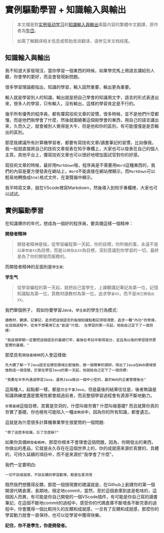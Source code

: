 # 實例驅動學習 + 知識輸入與輸出
>本文檔是對[实例驱动学习](https://github.com/niudai/How-to-be-a-good-programmer/blob/master/doc/abilities/ability_task_driven.md)和[知識輸入與輸出](https://github.com/niudai/How-to-be-a-good-programmer/blob/master/doc/abilities/ability_articles.md)兩篇内容的繁體中文翻譯，原作者為[牛岱](https://github.com/niudai/How-to-be-a-good-programmer)。
>
>如需了解翻译相关信息或帮助改进翻译，请参见本文档结尾。

## 知識輸入與輸出

我不知道大家發現沒，當你學習一個東西的時候，如果學完馬上用語言講給別人聽，你會學的更好，而且會發現新問題。

很多學習理論都指出，知識的學習，輸入固然重要，輸出更為重要。

輸入就是學習別人的知識，輸出就是把自己學會的知識用文字，語言的形式表達出來，很多人的學習，只有輸入，沒有輸出，這樣的學習肯定是不行的。

幾乎所有優秀的程序員，都有攥寫技術文章的習慣，很多時候，並不是他們什麼都懂，而是他們剛學會了什麼，然後就圍繞著這個剛學會的東西，用自己的語言講出來，久而久之，就會被別人覺得是大牛，但是他和你的區別，有可能僅僅是是否輸出的區別。

那麼我建議所有計算機學習者，都要有寫技術文章/讀書筆記的習慣，比如像我，我一般就直接將自己的技術文章發表在知乎專欄上，大家也可以發表在自己的個人主頁，其他平台上，攥寫技術文章也可以很好地增加面試官對你的好感。

寫技術文章的時候，最好用`MarkDown`哦，程序員是不需要用`Word`這種東西的，我們的內容是要方便發表在網站上，`Word`不能直接在網站裡顯示，而`MarkDown`可以輕易地轉換成`html`格式文件，在瀏覽器中顯示。

我平時寫文章，就在VScode裡寫Markdown，然後導入到知乎專欄裡，大家也可以試試。

## 實例驅動學習

在知識爆炸的年代，想成為一個好的程序員，要具備這樣一個精神：

**開發者精神**
>開發者精神是指，從學習編程第一天起，你的目標，你所做的事，永遠不是以`要學會XX`為目標，而是以`開發出XX`為目標，深刻意識到你學習的一切，最終是為了你的開發而服務的。

而開發者精神的反面則是`學生氣`:

**学生气**
>從學習編程的第一天起，就把自己當學生，上課聽講記筆記為第一位，記憶知識點為第一位，買教材讀教材為第一位，追求學`會XX`，而不是`用它開發出XX`。

我們舉個例子， 假如你要學習Java，`學生氣`的學生行為模式:

```
讀教材，聽課，記筆記，追求把這個語言的每個知識點都記得很清楚，追求一種"內功"的修煉，在這個過程中，從來不想著用它去"創造"什麼。 在學習的第一天起，他給自己定下了一個目標:

"我這個學期一定要把這個語言的基礎打牢，最後在考試中取得高分，並且為以後的學習提供更堅實的基礎。"
```

那麼具有`開發者精神`的人會這樣做:

```
先大體了解一下Java語言在哪些領域比較強勢，做一個簡單的調研，得出了Java在Web領域很強勢這一個信號，於是在學習Java的第一天起，他就給自己定下了一個目標: 

"我要在半年內通過學習Java，運用Java做出一個中小型的，基於Web的企業管理後台"
```

這兩種人，起點都一樣，都是`完全不會Java`，但是最後的結果往往是，後者無論是知識熟練度還是實用性都會超過前者，而且整個學習過程會有源源不斷地動力。

`夯實基礎`這個目標，其實是空洞的，什麼叫做夯實? 什麼叫做基礎? 而且就算你真的夯實了基礎，你也極有可能陷入一種`虛無感`中，因為你的所有知識，都會遺忘。

這就是為什麼很多計算機專業學生很愛問的一個問題:

```
"學了這麼多知識，忘了怎麼辦?"
```

如果你具備`開發者精神`，那麼你根本不會理會這個問題，因為，你開發出的東西，你做出的產品，它就是永久存在在這個世界上的，你的成就感來源於真實的，具體的，可持久延續的項目中，而不是來源於"我學會了什麼"。

我們一定要明白:

```
一切不談成就感，不談反饋的學習勸導，都是在耍流氓
```

既然我們想獲得反饋，那麼一個很現實的建議就是，在Github上創建你的第一個開源代碼倉庫，長期地，穩定地commit，當然，至於這個倉庫到底是乾啥的，這個因人而異，有可能是你自己開發的一個VScode插件，有可能是你自己寫的讀書筆記，在這個不斷地commit的過程中，感受你的代碼倉庫不斷增長不斷完善的過程中，你會獲得一個比較持久的反饋和成就感，一旦有了反饋和成就感，那麼你的學習動力就會一直保持，也可以從學習中獲得快樂。

**記住，你不是學生，你是開發者。**